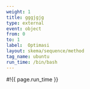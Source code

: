 ```yaml
---
weight: 1
title: gggjgjg
type: external
event: object
from: 0
to: 1
label:  Optimasi
layout: skema/sequence/method
tag_name: ubuntu
run_time: /bin/bash
---
```

#!{{ page.run_time }}

